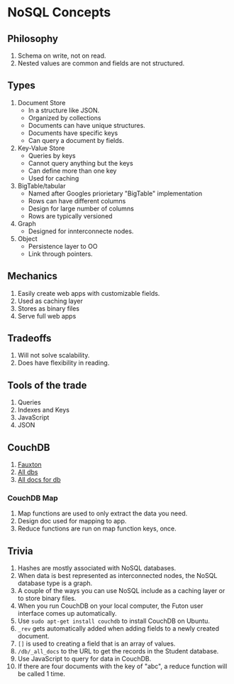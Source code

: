 # NoSQL Concepts

## Philosophy

1. Schema on write, not on read.
1. Nested values are common and fields are not structured.

## Types

1. Document Store
    - In a structure like JSON.
    - Organized by collections
    - Documents can have unique structures.
    - Documents have specific keys
    - Can query a document by fields.
1. Key-Value Store
    - Queries by keys
    - Cannot query anything but the keys
    - Can define more than one key
    - Used for caching
1. BigTable/tabular
    - Named after Googles priorietary "BigTable" implementation
    - Rows can have different columns
    - Design for large number of columns
    - Rows are typically versioned
1. Graph
    - Designed for innterconnecte nodes.
1. Object
    - Persistence layer to OO
    - Link through pointers.

## Mechanics

1. Easily create web apps with customizable fields.
1. Used as caching layer
1. Stores as binary files
1. Serve full web apps

## Tradeoffs

1. Will not solve scalability.
1. Does have flexibility in reading.

## Tools of the trade

1. Queries
1. Indexes and Keys
1. JavaScript
1. JSON

## CouchDB

1. [Fauxton](http://127.0.0.1:5984/_utils)
1. [All dbs](http://127.0.0.1:5984/_all_dbs)
1. [All docs for db](http://127.0.0.1:5984/db/_all_docs)

### CouchDB Map

1. Map functions are used to only extract the data you need.
1. Design doc used for mapping to app.
1. Reduce functions are run on map function keys, once.

## Trivia

1. Hashes are mostly associated with NoSQL databases.
1. When data is best represented as interconnected nodes, the NoSQL database type is a graph.
1. A couple of the ways you can use NoSQL include as a caching layer or to store binary files.
1. When you run CouchDB on your local computer, the Futon user interface comes up automatically.
1. Use ``sudo apt-get install couchdb`` to install CouchDB on Ubuntu.
1. ``_rev`` gets automatically added when adding fields to a newly created document.
1. ``[]`` is used to creating a field that is an array of values.
1. ``/db/_all_docs`` to the URL to get the records in the Student database.
1. Use JavaScript to query for data in CouchDB.
1. If there are four documents with the key of "abc", a reduce function will be called 1 time.
